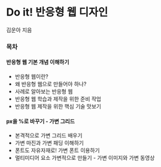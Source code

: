 # Do it! 반응형 웹 디자인 
김운아 지음

### 목차
#### 반응형 웹 기본 개념 이해하기
- 반응형 웹이란?
- 왜 반응형 웹으로 만들어야 하나?
- 사례로 알아보는 반응형 웹
- 반응형 웹 학습과 제작을 위한 준비 작업
- 반응형 웹 제작을 위한 핵심 기술 맛보기

#### px을 %로 바꾸기 - 가변 그리드
- 본격적으로 가변 그리드 배우기
- 가변 마진과 가변 패딩 이해하기
- 폰트도 자유자재로! 가변 폰트 이용하기
- 멀티미디어 요소 가변적으로 만들기 - 가변 이미지와 가변 동영상
